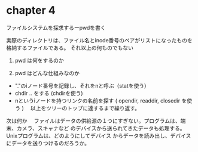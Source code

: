 # chapter 4
ファイルシステムを探求するーpwdを書く

実際のディレクトリは、ファイル名とinode番号のペアがリストになったものを格納するファイルである。
それ以上の何ものでもない

1. pwd は何をするのか

2. pwd はどんな仕組みなのか

- "."のiノード番号を記録し、それをnと呼ぶ（statを使う）
- chdir .. をする (chdirを使う)
- nというiノードを持つリンクの名前を探す ( opendir, readdir, closedir を使う )
　以上をツリーのトップに達するまで繰り返す。


次は何か
　ファイルはデータの供給源の１つにすぎない。プログラムは、端末、カメラ、スキャナなど
のデバイスから送られてきたデータも処理する。Unixプログラムは、どのようにしてデバイス
からデータを読み出し、デバイスにデータを送りつけるのだろうか。

